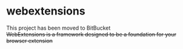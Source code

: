 # webextensions
This project has been moved to BitBucket
<br>
~~WebExtensions is a framework designed to be a foundation for your browser extension~~
